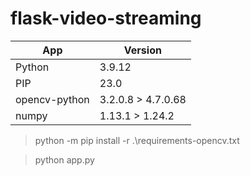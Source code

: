 flask-video-streaming
=====================

| App           | Version            |
| ------------- | ------------------ |
| Python        | 3.9.12             |
| PIP           | 23.0               |
| opencv-python | 3.2.0.8 > 4.7.0.68 |
| numpy         | 1.13.1 > 1.24.2    |

> python -m pip install -r .\requirements-opencv.txt

> python app.py